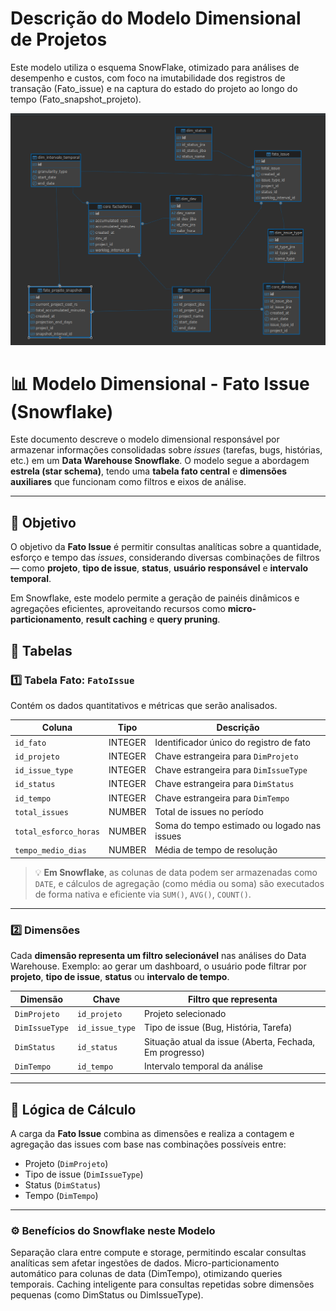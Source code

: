 # Descrição do Modelo Dimensional de Projetos
Este modelo utiliza o esquema SnowFlake, otimizado para análises de desempenho e custos, com foco na imutabilidade dos registros de transação (Fato_issue) e na captura do estado do projeto ao longo do tempo (Fato_snapshot_projeto).

![alt text](../assets/dimdb.png)

# 📊 Modelo Dimensional - Fato Issue (Snowflake)

Este documento descreve o modelo dimensional responsável por armazenar informações consolidadas sobre *issues* (tarefas, bugs, histórias, etc.) em um **Data Warehouse Snowflake**.
O modelo segue a abordagem **estrela (star schema)**, tendo uma **tabela fato central** e **dimensões auxiliares** que funcionam como filtros e eixos de análise.

---

## 🎯 Objetivo

O objetivo da **Fato Issue** é permitir consultas analíticas sobre a quantidade, esforço e tempo das *issues*, considerando diversas combinações de filtros — como **projeto**, **tipo de issue**, **status**, **usuário responsável** e **intervalo temporal**.

Em Snowflake, este modelo permite a geração de painéis dinâmicos e agregações eficientes, aproveitando recursos como **micro-particionamento**, **result caching** e **query pruning**.


## 🧮 Tabelas

### **1️⃣ Tabela Fato: `FatoIssue`**

Contém os dados quantitativos e métricas que serão analisados.

| Coluna | Tipo | Descrição |
|--------|------|-----------|
| `id_fato` | INTEGER | Identificador único do registro de fato |
| `id_projeto` | INTEGER | Chave estrangeira para `DimProjeto` |
| `id_issue_type` | INTEGER | Chave estrangeira para `DimIssueType` |
| `id_status` | INTEGER | Chave estrangeira para `DimStatus` |
| `id_tempo` | INTEGER | Chave estrangeira para `DimTempo` |
| `total_issues` | NUMBER | Total de issues no período |
| `total_esforco_horas` | NUMBER | Soma do tempo estimado ou logado nas issues |
| `tempo_medio_dias` | NUMBER | Média de tempo de resolução |

> 💡 **Em Snowflake**, as colunas de data podem ser armazenadas como `DATE`, e cálculos de agregação (como média ou soma) são executados de forma nativa e eficiente via `SUM()`, `AVG()`, `COUNT()`.

---

### **2️⃣ Dimensões**

Cada **dimensão representa um filtro selecionável** nas análises do Data Warehouse.
Exemplo: ao gerar um dashboard, o usuário pode filtrar por **projeto**, **tipo de issue**, **status** ou **intervalo de tempo**.

| Dimensão | Chave | Filtro que representa |
|-----------|--------|------------------------|
| `DimProjeto` | `id_projeto` | Projeto selecionado |
| `DimIssueType` | `id_issue_type` | Tipo de issue (Bug, História, Tarefa) |
| `DimStatus` | `id_status` | Situação atual da issue (Aberta, Fechada, Em progresso) |
| `DimTempo` | `id_tempo` | Intervalo temporal da análise |

---

## 🧠 Lógica de Cálculo

A carga da **Fato Issue** combina as dimensões e realiza a contagem e agregação das issues com base nas combinações possíveis entre:

- Projeto (`DimProjeto`)
- Tipo de issue (`DimIssueType`)
- Status (`DimStatus`)
- Tempo (`DimTempo`)

---


### ⚙️ Benefícios do Snowflake neste Modelo

Separação clara entre compute e storage, permitindo escalar consultas analíticas sem afetar ingestões de dados.
Micro-particionamento automático para colunas de data (DimTempo), otimizando queries temporais.
Caching inteligente para consultas repetidas sobre dimensões pequenas (como DimStatus ou DimIssueType).
